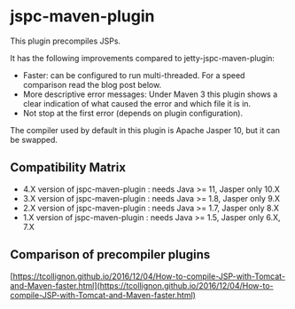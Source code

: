 # jspc-maven-plugin

This plugin precompiles JSPs.

It has the following improvements compared to jetty-jspc-maven-plugin:

* Faster: can be configured to run multi-threaded. For a speed comparison read the blog post below.
* More descriptive error messages: Under Maven 3 this plugin shows a clear indication of what caused the error and which file it is in.
* Not stop at the first error (depends on plugin configuration).

The compiler used by default in this plugin is Apache Jasper 10, but it can be swapped.

## Compatibility Matrix

* 4.X version of jspc-maven-plugin : needs Java >= 11, Jasper only 10.X
* 3.X version of jspc-maven-plugin : needs Java >= 1.8, Jasper only 9.X
* 2.X version of jspc-maven-plugin : needs Java >= 1.7, Jasper only 8.X
* 1.X version of jspc-maven-plugin : needs Java >= 1.5, Jasper only 6.X, 7.X

## Comparison of precompiler plugins

[https://tcollignon.github.io/2016/12/04/How-to-compile-JSP-with-Tomcat-and-Maven-faster.html](https://tcollignon.github.io/2016/12/04/How-to-compile-JSP-with-Tomcat-and-Maven-faster.html)
